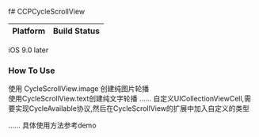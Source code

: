 f# CCPCycleScrollView

 Platform | Build Status
 -------- | ------------
 iOS 9.0 later

### How To Use

使用 CycleScrollView.image 创建纯图片轮播   
使用CycleScrollView.text创建纯文字轮播
......
自定义UICollectionViewCell,需要实现CycleAvailable协议,然后在CycleScrollView的扩展中加入自定义的类型

......
具体使用方法参考demo
